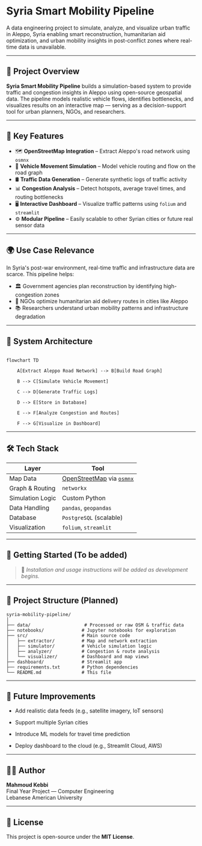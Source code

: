 # Syria Smart Mobility Pipeline

A data engineering project to simulate, analyze, and visualize urban traffic in Aleppo, Syria enabling smart reconstruction, humanitarian aid optimization, and urban mobility insights in post-conflict zones where real-time data is unavailable.

---

## 📌 Project Overview

**Syria Smart Mobility Pipeline** builds a simulation-based system to provide traffic and congestion insights in Aleppo using open-source geospatial data. The pipeline models realistic vehicle flows, identifies bottlenecks, and visualizes results on an interactive map — serving as a decision-support tool for urban planners, NGOs, and researchers.

---

## 🧭 Key Features

- 🗺️ **OpenStreetMap Integration** – Extract Aleppo's road network using `osmnx`
- 🔁 **Vehicle Movement Simulation** – Model vehicle routing and flow on the road graph
- 🛢️ **Traffic Data Generation** – Generate synthetic logs of traffic activity
- 📊 **Congestion Analysis** – Detect hotspots, average travel times, and routing bottlenecks
- 🖥️ **Interactive Dashboard** – Visualize traffic patterns using `folium` and `streamlit`
- ⚙️ **Modular Pipeline** – Easily scalable to other Syrian cities or future real sensor data

---

## 🌍 Use Case Relevance

In Syria's post-war environment, real-time traffic and infrastructure data are scarce. This pipeline helps:

- 🏛️ Government agencies plan reconstruction by identifying high-congestion zones
- 🤝 NGOs optimize humanitarian aid delivery routes in cities like Aleppo
- 📚 Researchers understand urban mobility patterns and infrastructure degradation

---

## 🧱 System Architecture

```mermaid

flowchart TD

    A[Extract Aleppo Road Network] --> B[Build Road Graph]

    B --> C[Simulate Vehicle Movement]

    C --> D[Generate Traffic Logs]

    D --> E[Store in Database]

    E --> F[Analyze Congestion and Routes]

    F --> G[Visualize in Dashboard]

```

---

## 🛠️ Tech Stack

| Layer            | Tool                                                                                            |
| ---------------- | ----------------------------------------------------------------------------------------------- |
| Map Data         | [OpenStreetMap](https://www.openstreetmap.org/) via [`osmnx`](https://github.com/gboeing/osmnx) |
| Graph & Routing  | `networkx`                                                                                      |
| Simulation Logic | Custom Python                                                                                   |
| Data Handling    | `pandas`, `geopandas`                                                                           |
| Database         | `PostgreSQL` (scalable)                                                                         |
| Visualization    | `folium`, `streamlit`                                                                           |

---

## 🚀 Getting Started (To be added)

> 🚧 _Installation and usage instructions will be added as development begins._

---

## 📁 Project Structure (Planned)

```
syria-mobility-pipeline/
│
├── data/                    # Processed or raw OSM & traffic data
├── notebooks/              # Jupyter notebooks for exploration
├── src/                    # Main source code
│   ├── extractor/          # Map and network extraction
│   ├── simulator/          # Vehicle simulation logic
│   ├── analyzer/           # Congestion & route analysis
│   └── visualizer/         # Dashboard and map views
├── dashboard/              # Streamlit app
├── requirements.txt        # Python dependencies
└── README.md               # This file
```

---

## 🧩 Future Improvements

- Add realistic data feeds (e.g., satellite imagery, IoT sensors)
    
- Support multiple Syrian cities
    
- Introduce ML models for travel time prediction
    
- Deploy dashboard to the cloud (e.g., Streamlit Cloud, AWS)
    

---

## 🧑‍💻 Author

**Mahmoud Kebbi**  
Final Year Project — Computer Engineering  
Lebanese American University

---

## 📜 License

This project is open-source under the **MIT License**.
